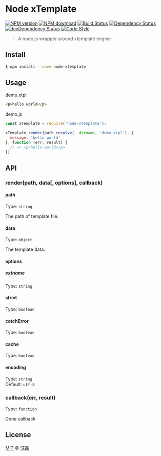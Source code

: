 # Node xTemplate

[![NPM version][npm-image]][npm-url]
[![NPM download][download-image]][download-url]
[![Build Status][travis-image]][travis-url]
[![Dependency Status][dependency-image]][dependency-url]
[![devDependency Status][devdependency-image]][devdependency-url]
[![Code Style][style-image]][style-url]

[npm-image]: https://badge.fury.io/js/node-xtemplate.svg
[npm-url]: https://npmjs.org/package/node-xtemplate
[download-image]: https://img.shields.io/npm/dm/node-xtemplate.svg
[download-url]: https://npmjs.org/package/node-xtemplate
[travis-image]: https://travis-ci.org/zce/node-xtemplate.svg?branch=master
[travis-url]: https://travis-ci.org/zce/node-xtemplate
[dependency-image]: https://david-dm.org/zce/node-xtemplate/status.svg
[dependency-url]: https://david-dm.org/zce/node-xtemplate
[devdependency-image]: https://david-dm.org/zce/node-xtemplate/dev-status.svg
[devdependency-url]: https://david-dm.org/zce/node-xtemplate?type=dev
[style-image]: https://img.shields.io/badge/code%20style-standard-brightgreen.svg
[style-url]: http://standardjs.com/

> A node.js wrapper around xtemplate engine


## Install

```sh
$ npm install --save node-xtemplate
```


## Usage

demo.xtpl
```html
<p>hello world</p>
```

demo.js

```js
const xTemplate = require('node-xtemplate');

xTemplate.render(path.resolve(__dirname, 'demo.xtpl'), {
  message: 'hello world'
}, function (err, result) {
  // => <p>hello world</p>
})
```


## API

### render(path, data[, options], callback)

#### path

Type: `string`

The path of template file.

#### data

Type: `object`

The template data.

#### options

##### extname

Type: `string`

#### strict

Type: `boolean`

#### catchError

Type: `boolean`

#### cache

Type: `boolean`

#### encoding

Type: `string`<br>
Default: `utf-8`

### callback(err, result)

Type: `function`

Done callback


## License

[MIT](LICENSE) © [汪磊](http://github.com/zce)

